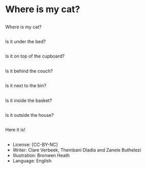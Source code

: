 # Where is my cat?

##
Where is my cat?

##
Is it under the bed?

##
Is it on top of the cupboard?

##
Is it behind the couch?

##
Is it next to the bin?

##
Is it inside the basket?

##
Is it outside the house?

##
Here it is!

##
* License: [CC-BY-NC]
* Writer: Clare Verbeek, Thembani Dladla and Zanele
Buthelezi
* Illustration: Bronwen Heath
* Language: English
